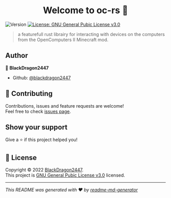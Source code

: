 <h1 align="center">Welcome to oc-rs 👋</h1>
<p>
  <img alt="Version" src="https://img.shields.io/badge/version-v0.1.0-blue.svg?cacheSeconds=2592000" />
  <a href="https://www.gnu.org/licenses/gpl-3.0.en.html" target="_blank">
    <img alt="License: GNU General Pubic License v3.0" src="https://img.shields.io/badge/License-GNU General Pubic License v3.0-yellow.svg" />
  </a>
</p>

> a featurefull rust librairy for interacting with devices on the computers from the OpenComputers II Minecraft mod.

## Author

👤 **BlackDragon2447**

* Github: [@blackdragon2447](https://github.com/blackdragon2447)

## 🤝 Contributing

Contributions, issues and feature requests are welcome!<br />Feel free to check [issues page](https://github.com/blackdragon2447/oc_rs/issues). 

## Show your support

Give a ⭐️ if this project helped you!

## 📝 License

Copyright © 2022 [BlackDragon2447](https://github.com/blackdragon2447).<br />
This project is [GNU General Pubic License v3.0](https://www.gnu.org/licenses/gpl-3.0.en.html) licensed.

***
_This README was generated with ❤️ by [readme-md-generator](https://github.com/kefranabg/readme-md-generator)_